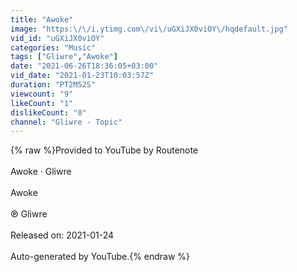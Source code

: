 ```yaml
---
title: "Awoke"
image: "https:\/\/i.ytimg.com\/vi\/uGXiJX0viOY\/hqdefault.jpg"
vid_id: "uGXiJX0viOY"
categories: "Music"
tags: ["Gliwre","Awoke"]
date: "2021-06-26T18:36:05+03:00"
vid_date: "2021-01-23T10:03:57Z"
duration: "PT2M52S"
viewcount: "9"
likeCount: "1"
dislikeCount: "0"
channel: "Gliwre - Topic"
---
```

{% raw %}Provided to YouTube by Routenote<br /><br />Awoke · Gliwre<br /><br />Awoke<br /><br />℗ Gliwre<br /><br />Released on: 2021-01-24<br /><br />Auto-generated by YouTube.{% endraw %}
